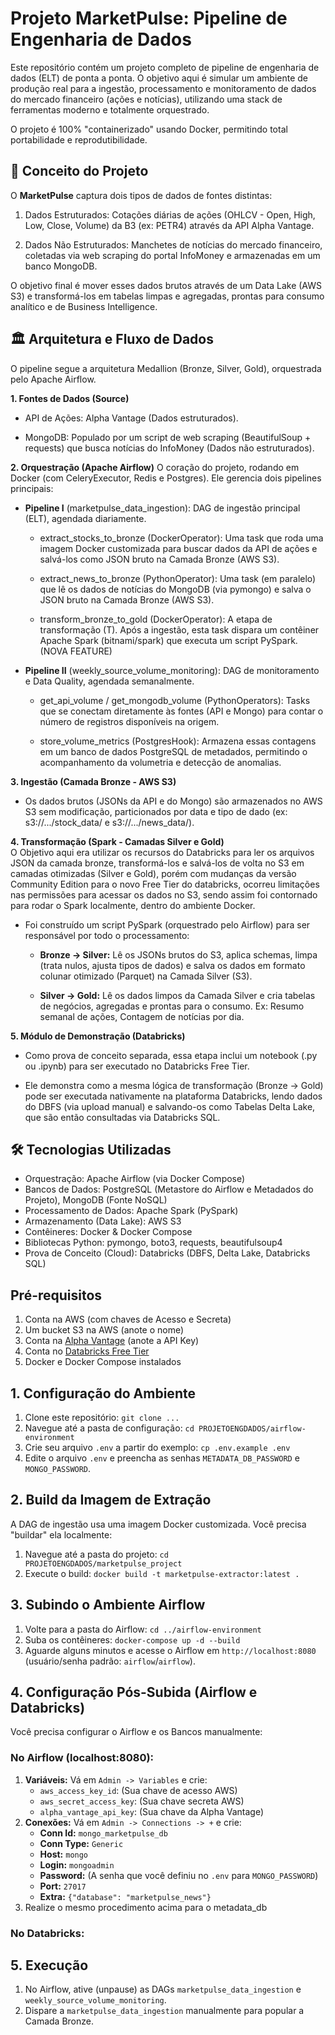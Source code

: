 # Projeto MarketPulse: Pipeline de Engenharia de Dados

Este repositório contém um projeto completo de pipeline de engenharia de dados (ELT) de ponta a ponta. O objetivo aqui é simular um ambiente de produção real para a ingestão, processamento e monitoramento de dados do mercado financeiro (ações e notícias), utilizando uma stack de ferramentas moderno e totalmente orquestrado.

O projeto é 100% "containerizado" usando Docker, permitindo total portabilidade e reprodutibilidade.

## 🚀 Conceito do Projeto
O **MarketPulse** captura dois tipos de dados de fontes distintas:

   1. Dados Estruturados: Cotações diárias de ações (OHLCV - Open, High, Low, Close, Volume) da B3 (ex: PETR4) através da API Alpha Vantage.

   2. Dados Não Estruturados: Manchetes de notícias do mercado financeiro, coletadas via web scraping do portal InfoMoney e armazenadas em um banco MongoDB.

O objetivo final é mover esses dados brutos através de um Data Lake (AWS S3) e transformá-los em tabelas limpas e agregadas, prontas para consumo analítico e de Business Intelligence.

## 🏛️ Arquitetura e Fluxo de Dados
O pipeline segue a arquitetura Medallion (Bronze, Silver, Gold), orquestrada pelo Apache Airflow.

**1. Fontes de Dados (Source)**
   * API de Ações: Alpha Vantage (Dados estruturados).

   * MongoDB: Populado por um script de web scraping (BeautifulSoup + requests) que busca notícias do InfoMoney (Dados não estruturados).

**2. Orquestração (Apache Airflow)**
O coração do projeto, rodando em Docker (com CeleryExecutor, Redis e Postgres). Ele gerencia dois pipelines principais:

   * **Pipeline I** (marketpulse_data_ingestion): DAG de ingestão principal (ELT), agendada diariamente.

      * extract_stocks_to_bronze (DockerOperator): Uma task que roda uma imagem Docker customizada para buscar dados da API de ações e salvá-los como JSON bruto na Camada Bronze (AWS S3).

      * extract_news_to_bronze (PythonOperator): Uma task (em paralelo) que lê os dados de notícias do MongoDB (via pymongo) e salva o JSON bruto na Camada Bronze (AWS S3).

      * transform_bronze_to_gold (DockerOperator): A etapa de transformação (T). Após a ingestão, esta task dispara um contêiner Apache Spark (bitnami/spark) que executa um script PySpark. (NOVA FEATURE)

   * **Pipeline II** (weekly_source_volume_monitoring): DAG de monitoramento e Data Quality, agendada semanalmente.

      * get_api_volume / get_mongodb_volume (PythonOperators): Tasks que se conectam diretamente às fontes (API e Mongo) para contar o número de registros disponíveis na origem.

      * store_volume_metrics (PostgresHook): Armazena essas contagens em um banco de dados PostgreSQL de metadados, permitindo o acompanhamento da volumetria e detecção de anomalias.

**3. Ingestão (Camada Bronze - AWS S3)**
   * Os dados brutos (JSONs da API e do Mongo) são armazenados no AWS S3 sem modificação, particionados por data e tipo de dado (ex: s3://.../stock_data/ e s3://.../news_data/).

**4. Transformação (Spark - Camadas Silver e Gold)**  
O Objetivo aqui era utilizar os recursos do Databricks para ler os arquivos JSON da camada bronze, transformá-los e salvá-los de volta no S3 em camadas otimizadas (Silver e Gold), porém com mudanças da versão Community Edition para o novo Free Tier do databricks, ocorreu limitações nas permissões para acessar os dados no S3, sendo assim foi contornado para rodar o Spark localmente, dentro do ambiente Docker.

* Foi construído um script PySpark (orquestrado pelo Airflow) para ser responsável por todo o processamento:
   * **Bronze -> Silver:** Lê os JSONs brutos do S3, aplica schemas, limpa (trata nulos, ajusta tipos de dados) e salva os dados em formato colunar otimizado (Parquet) na Camada Silver (S3).

   * **Silver -> Gold:** Lê os dados limpos da Camada Silver e cria tabelas de negócios, agregadas e prontas para o consumo. Ex: Resumo semanal de ações, Contagem de notícias por dia.

**5. Módulo de Demonstração (Databricks)**
* Como prova de conceito separada, essa etapa inclui um notebook (.py ou .ipynb) para ser executado no Databricks Free Tier.

* Ele demonstra como a mesma lógica de transformação (Bronze -> Gold) pode ser executada nativamente na plataforma Databricks, lendo dados do DBFS (via upload manual) e salvando-os como Tabelas Delta Lake, que são então consultadas via Databricks SQL.

## 🛠️ Tecnologias Utilizadas
   * Orquestração: Apache Airflow (via Docker Compose)
   * Bancos de Dados: PostgreSQL (Metastore do Airflow e Metadados do Projeto), MongoDB (Fonte NoSQL)
   * Processamento de Dados: Apache Spark (PySpark)
   * Armazenamento (Data Lake): AWS S3
   * Contêineres: Docker & Docker Compose
   * Bibliotecas Python: pymongo, boto3, requests, beautifulsoup4
   * Prova de Conceito (Cloud): Databricks (DBFS, Delta Lake, Databricks SQL)

## Pré-requisitos

1.  Conta na AWS (com chaves de Acesso e Secreta)
2.  Um bucket S3 na AWS (anote o nome)
3.  Conta na [Alpha Vantage](https://www.alphavantage.co/) (anote a API Key)
4.  Conta no [Databricks Free Tier](https://databricks.com/try-databricks)
5.  Docker e Docker Compose instalados

## 1. Configuração do Ambiente

1.  Clone este repositório: `git clone ...`
2.  Navegue até a pasta de configuração: `cd PROJETOENGDADOS/airflow-environment`
3.  Crie seu arquivo `.env` a partir do exemplo: `cp .env.example .env`
4.  Edite o arquivo `.env` e preencha as senhas `METADATA_DB_PASSWORD` e `MONGO_PASSWORD`.

## 2. Build da Imagem de Extração

A DAG de ingestão usa uma imagem Docker customizada. Você precisa "buildar" ela localmente:

1.  Navegue até a pasta do projeto: `cd PROJETOENGDADOS/marketpulse_project`
2.  Execute o build: `docker build -t marketpulse-extractor:latest .`

## 3. Subindo o Ambiente Airflow

1.  Volte para a pasta do Airflow: `cd ../airflow-environment`
2.  Suba os contêineres: `docker-compose up -d --build`
3.  Aguarde alguns minutos e acesse o Airflow em `http://localhost:8080` (usuário/senha padrão: `airflow`/`airflow`).

## 4. Configuração Pós-Subida (Airflow e Databricks)

Você precisa configurar o Airflow e os Bancos manualmente:

### No Airflow (localhost:8080):

1.  **Variáveis:** Vá em `Admin -> Variables` e crie:
    * `aws_access_key_id`: (Sua chave de acesso AWS)
    * `aws_secret_access_key`: (Sua chave secreta AWS)
    * `alpha_vantage_api_key`: (Sua chave da Alpha Vantage)
2.  **Conexões:** Vá em `Admin -> Connections -> +` e crie:
    * **Conn Id:** `mongo_marketpulse_db`
    * **Conn Type:** `Generic`
    * **Host:** `mongo`
    * **Login:** `mongoadmin`
    * **Password:** (A senha que você definiu no `.env` para `MONGO_PASSWORD`)
    * **Port:** `27017`
    * **Extra:** `{"database": "marketpulse_news"}`
3. Realize o mesmo procedimento acima para o metadata_db

### No Databricks:



## 5. Execução

1.  No Airflow, ative (unpause) as DAGs `marketpulse_data_ingestion` e `weekly_source_volume_monitoring`.
2.  Dispare a `marketpulse_data_ingestion` manualmente para popular a Camada Bronze.

